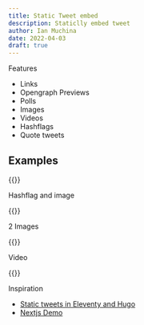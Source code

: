 ```yaml
---
title: Static Tweet embed
description: Staticlly embed tweet
author: Ian Muchina
date: 2022-04-03
draft: true
---
```


Features

- Links
- Opengraph Previews
- Polls
- Images
- Videos 
- Hashflags
- Quote tweets

## Examples

{{<tweet id="20">}}


Hashflag and image

{{<tweet id="1503264472781234177">}}

2 Images

{{<tweet id="1408575349286326272">}}

Video
<!-- CraigWeekend -->
{{<tweet id="1509951833321578499">}}


Inspiration

- [Static tweets in Eleventy and Hugo](https://www.brycewray.com/posts/2022/02/static-tweets-eleventy-hugo-part-2/)
- [Nextjs Demo](https://static-tweet.vercel.app/)


